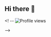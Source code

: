 ## Hi there 👋

<!  --
![Profile views](https://komarev.com/ghpvc/?username=mgx96&label=Profile%20views&color=0e75b6&style=flat)

-->
